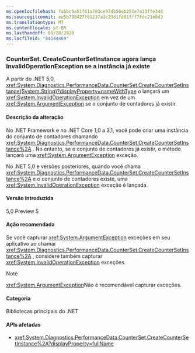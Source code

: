 ```yaml
---
ms.openlocfilehash: fabbc9a51f61a703ce97db50ab251e7a13ffe348
ms.sourcegitcommit: ee5b798427f81237a3c23d1fd81fff7fdc21e8d3
ms.translationtype: MT
ms.contentlocale: pt-BR
ms.lasthandoff: 05/28/2020
ms.locfileid: "84144469"
---
```

### <a name="countersetcreatecountersetinstance-now-throws-invalidoperationexception-if-instance-already-exists"></a>CounterSet. CreateCounterSetInstance agora lança InvalidOperationException se a instância já existe

A partir do .NET 5,0, <xref:System.Diagnostics.PerformanceData.CounterSet.CreateCounterSetInstance(System.String)?displayProperty=nameWithType> o lançará um <xref:System.InvalidOperationException> em vez de um <xref:System.ArgumentException> se o conjunto de contadores já existir.

#### <a name="change-description"></a>Descrição da alteração

No .NET Framework e no .NET Core 1,0 a 3,1, você pode criar uma instância do conjunto de contadores chamando <xref:System.Diagnostics.PerformanceData.CounterSet.CreateCounterSetInstance%2A> . No entanto, se o conjunto de contadores já existir, o método lançará uma <xref:System.ArgumentException> exceção.

No .NET 5,0 e versões posteriores, quando você chama <xref:System.Diagnostics.PerformanceData.CounterSet.CreateCounterSetInstance%2A> e o conjunto de contadores existe, uma <xref:System.InvalidOperationException> exceção é lançada.

#### <a name="version-introduced"></a>Versão introduzida

5,0 Preview 5

#### <a name="recommended-action"></a>Ação recomendada

Se você capturar <xref:System.ArgumentException> exceções em seu aplicativo ao chamar <xref:System.Diagnostics.PerformanceData.CounterSet.CreateCounterSetInstance%2A> , considere também capturar <xref:System.InvalidOperationException> exceções.

> [!NOTE]
> <xref:System.ArgumentException>Não é recomendável capturar exceções.

#### <a name="category"></a>Categoria

Bibliotecas principais do .NET

#### <a name="affected-apis"></a>APIs afetadas

- <xref:System.Diagnostics.PerformanceData.CounterSet.CreateCounterSetInstance%2A?displayProperty=fullName>

<!--

#### Affected APIs

- `M:System.Diagnostics.PerformanceData.CounterSet.CreateCounterSetInstance(System.String)`

-->
